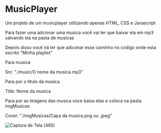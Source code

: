 # MusicPlayer
Um projeto de um musicplayer utilizando apenas HTML, CSS e Javascript

<p>Para fazer uma adcionar uma musica você vai ter que baixar ela em mp3 salvando ela na pasta de musicas</p>
<p>Depois disso você irá ter que adiconar esse caminho no codigo onde esta escrito "Minha playlist"</p>
<p>Para musica</p>
<p>Src: "./music/O nome da musica.mp3"</p>

<p>Para por o titulo da musica</p
<p>Title: Nome da musica</p>

<p>Para por as imagens das musica voce baixa elas e coloca na pasta imgMusicas</p>
<p>Cover: "./imgMusicas/Capa da musica.png ou .jpeg"</p>

![Captura de Tela (465)](https://github.com/user-attachments/assets/f1dcf8ec-fa08-4b4b-9205-c21c60c3f2b0)
